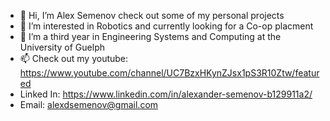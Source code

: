 - 👋 Hi, I’m Alex Semenov check out some of my personal projects
- 👀 I’m interested in Robotics and currently looking for a Co-op placment 
- 🌱 I’m a third year in Engineering Systems and Computing at the University of Guelph
- 📫 Check out my youtube: https://www.youtube.com/channel/UC7BzxHKynZJsx1pS3R10Ztw/featured
- Linked In: https://www.linkedin.com/in/alexander-semenov-b129911a2/
- Email: alexdsemenov@gmail.com

<!---
moveOverRover/moveOverRover is a ✨ special ✨ repository because its `README.md` (this file) appears on your GitHub profile.
You can click the Preview link to take a look at your changes.
--->
